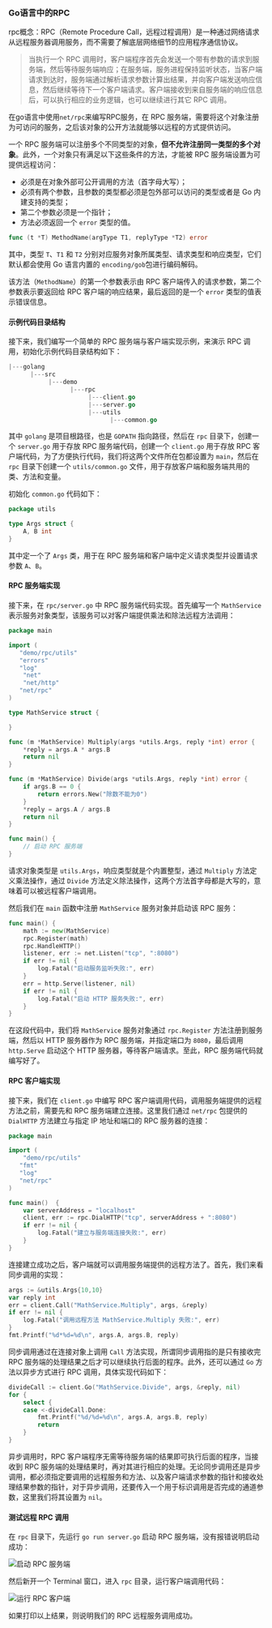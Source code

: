 ### Go语言中的RPC

rpc概念：RPC（Remote Procedure Call，远程过程调用）是一种通过网络请求从远程服务器调用服务，而不需要了解底层网络细节的应用程序通信协议。

> 当执行一个 RPC 调用时，客户端程序首先会发送一个带有参数的请求到服务端，然后等待服务端响应；在服务端，服务进程保持监听状态，当客户端请求到达时，服务端通过解析请求参数计算出结果，并向客户端发送响应信息，然后继续等待下一个客户端请求。客户端接收到来自服务端的响应信息后，可以执行相应的业务逻辑，也可以继续进行其它 RPC 调用。

在go语言中使用`net/rpc`来编写RPC服务，在 RPC 服务端，需要将这个对象注册为可访问的服务，之后该对象的公开方法就能够以远程的方式提供访问。

一个 RPC 服务端可以注册多个不同类型的对象，**但不允许注册同一类型的多个对象**。此外，一个对象只有满足以下这些条件的方法，才能被 RPC 服务端设置为可提供远程访问：

- 必须是在对象外部可公开调用的方法（首字母大写）；
- 必须有两个参数，且参数的类型都必须是包外部可以访问的类型或者是 Go 内建支持的类型；
- 第二个参数必须是一个指针；
- 方法必须返回一个 `error` 类型的值。

```go
func (t *T) MethodName(argType T1, replyType *T2) error
```

其中，类型 `T`、`T1` 和 `T2` 分别对应服务对象所属类型、请求类型和响应类型，它们默认都会使用 Go 语言内置的 `encoding/gob`包进行编码解码。

该方法（`MethodName`）的第一个参数表示由 RPC 客户端传入的请求参数，第二个参数表示要返回给 RPC 客户端的响应结果，最后返回的是一个 `error` 类型的值表示错误信息。

#### 示例代码目录结构

接下来，我们编写一个简单的 RPC 服务端与客户端实现示例，来演示 RPC 调用，初始化示例代码目录结构如下：

```go
|---golang
      |---src
           |---demo
                 |---rpc
                      |---client.go
                      |---server.go
                      |---utils
                            |---common.go
```



其中 `golang` 是项目根路径，也是 `GOPATH` 指向路径，然后在 `rpc` 目录下，创建一个 `server.go` 用于存放 RPC 服务端代码，创建一个 `client.go` 用于存放 RPC 客户端代码，为了方便执行代码，我们将这两个文件所在包都设置为 `main`，然后在 `rpc` 目录下创建一个 `utils/common.go` 文件，用于存放客户端和服务端共用的类、方法和变量。

初始化 `common.go` 代码如下：

```go
package utils

type Args struct {
	A, B int
}
```



其中定一个了 `Args` 类，用于在 RPC 服务端和客户端中定义请求类型并设置请求参数 `A`、`B`。

#### RPC 服务端实现

接下来，在 `rpc/server.go` 中 RPC 服务端代码实现。首先编写一个 `MathService` 表示服务对象类型，该服务可以对客户端提供乘法和除法远程方法调用：

```go
package main

import (
   "demo/rpc/utils"
   "errors"
   "log"
	"net"
	"net/http"
   "net/rpc"
)

type MathService struct {

}

func (m *MathService) Multiply(args *utils.Args, reply *int) error {
	*reply = args.A * args.B
	return nil
}

func (m *MathService) Divide(args *utils.Args, reply *int) error {
	if args.B == 0 {
		return errors.New("除数不能为0")
	}
	*reply = args.A / args.B
	return nil
}

func main() {
    // 启动 RPC 服务端
}
```



请求对象类型是 `utils.Args`，响应类型就是个内置整型，通过 `Multiply` 方法定义乘法操作，通过 `Divide` 方法定义除法操作，这两个方法首字母都是大写的，意味着可以被远程客户端调用。

然后我们在 `main` 函数中注册 `MathService` 服务对象并启动该 RPC 服务：

```go
func main() {
	math := new(MathService)
	rpc.Register(math)
	rpc.HandleHTTP()
	listener, err := net.Listen("tcp", ":8080")
	if err != nil {
		log.Fatal("启动服务监听失败:", err)
	}
	err = http.Serve(listener, nil)
	if err != nil {
		log.Fatal("启动 HTTP 服务失败:", err)
	}
}
```



在这段代码中，我们将 `MathService` 服务对象通过 `rpc.Register` 方法注册到服务端，然后以 HTTP 服务器作为 RPC 服务端，并指定端口为 `8080`，最后调用 `http.Serve` 启动这个 HTTP 服务器，等待客户端请求。至此，RPC 服务端代码就编写好了。

#### RPC 客户端实现

接下来，我们在 `client.go` 中编写 RPC 客户端调用代码，调用服务端提供的远程方法之前，需要先和 RPC 服务端建立连接。这里我们通过 `net/rpc` 包提供的 `DialHTTP` 方法建立与指定 IP 地址和端口的 RPC 服务器的连接：

```go
package main

import (
	"demo/rpc/utils"
   "fmt"
   "log"
   "net/rpc"
)

func main()  {
	var serverAddress = "localhost"
	client, err := rpc.DialHTTP("tcp", serverAddress + ":8080")
	if err != nil {
		log.Fatal("建立与服务端连接失败:", err)
	}
}
```



连接建立成功之后，客户端就可以调用服务端提供的远程方法了。首先，我们来看同步调用的实现：

```go
args := &utils.Args{10,10}
var reply int
err = client.Call("MathService.Multiply", args, &reply)
if err != nil {
	log.Fatal("调用远程方法 MathService.Multiply 失败:", err)
}
fmt.Printf("%d*%d=%d\n", args.A, args.B, reply)
```



同步调用通过在连接对象上调用 `Call` 方法实现，所谓同步调用指的是只有接收完 RPC 服务端的处理结果之后才可以继续执行后面的程序。此外，还可以通过 `Go` 方法以异步方式进行 RPC 调用，具体实现代码如下：

```go
divideCall := client.Go("MathService.Divide", args, &reply, nil)
for {
	select {
	case <-divideCall.Done:
		fmt.Printf("%d/%d=%d\n", args.A, args.B, reply)
		return
	}
}
```



异步调用时，RPC 客户端程序无需等待服务端的结果即可执行后面的程序，当接收到 RPC 服务端的处理结果时，再对其进行相应的处理。无论同步调用还是异步调用，都必须指定要调用的远程服务和方法、以及客户端请求参数的指针和接收处理结果参数的指针，对于异步调用，还要传入一个用于标识调用是否完成的通道参数，这里我们将其设置为 `nil`。

#### 测试远程 RPC 调用

在 `rpc` 目录下，先运行 `go run server.go` 启动 RPC 服务端，没有报错说明启动成功：

![启动 RPC 服务端](https://qcdn.xueyuanjun.com/storage/uploads/images/gallery/2019-11/scaled-1680-/image-1573055088161.png)

然后新开一个 Terminal 窗口，进入 `rpc` 目录，运行客户端调用代码：

![运行 RPC 客户端](https://qcdn.xueyuanjun.com/storage/uploads/images/gallery/2019-11/scaled-1680-/image-1573055109025.png)

如果打印以上结果，则说明我们的 RPC 远程服务调用成功。

